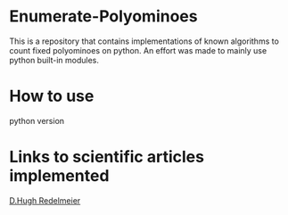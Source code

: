 # Enumerate-Polyominoes
This is a repository that contains implementations of known algorithms to count fixed polyominoes on python. An effort was made to mainly use python built-in modules.  

# How to use
python
version
# Links to scientific articles implemented
<a href="https://www.sciencedirect.com/science/article/pii/0012365X81902375">D.Hugh Redelmeier</a>


